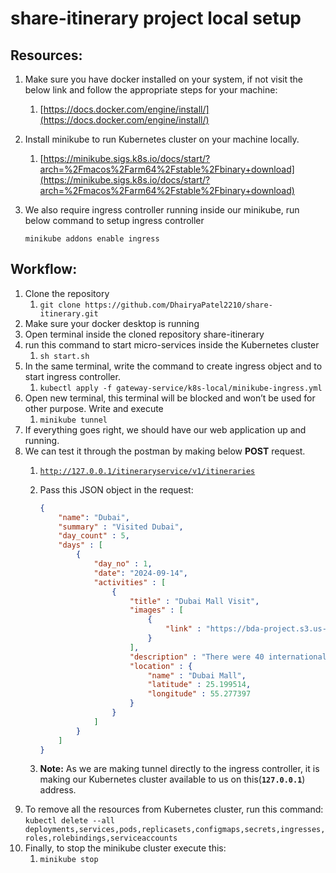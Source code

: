 # share-itinerary project local setup

## Resources:

1. Make sure you have docker installed on your system, if not visit the below link and follow the appropriate steps for your machine:
    1. [https://docs.docker.com/engine/install/](https://docs.docker.com/engine/install/)
2. Install minikube to run Kubernetes cluster on your machine locally.
    1. [https://minikube.sigs.k8s.io/docs/start/?arch=%2Fmacos%2Farm64%2Fstable%2Fbinary+download](https://minikube.sigs.k8s.io/docs/start/?arch=%2Fmacos%2Farm64%2Fstable%2Fbinary+download)
3. We also require ingress controller running inside our minikube, run below command to setup ingress controller
    
    `minikube addons enable ingress`
    

## Workflow:

1. Clone the repository
    1. `git clone https://github.com/DhairyaPatel2210/share-itinerary.git`
2. Make sure your docker desktop is running
3. Open terminal inside the cloned repository share-itinerary
4. run this command to start micro-services inside the Kubernetes cluster
    1. `sh start.sh`
5. In the same terminal, write the command to create ingress object and to start ingress controller.
    1. `kubectl apply -f gateway-service/k8s-local/minikube-ingress.yml`
6. Open new terminal, this terminal will be blocked and won’t be used for other purpose. Write and execute 
    1. `minikube tunnel`
7. If everything goes right, we should have our web application up and running.
8. We can test it through the postman by making below **POST** request.
    1. [`http://127.0.0.1/itineraryservice/v1/itineraries`](http://127.0.0.1/itineraryservice/v1/itineraries)
    2. Pass this JSON object in the request:
        
        ```json
        {
            "name": "Dubai",
            "summary" : "Visited Dubai",
            "day_count" : 5,
            "days" : [
                {
                    "day_no" : 1,
                    "date": "2024-09-14",
                    "activities" : [
                        {
                            "title" : "Dubai Mall Visit",
                            "images" : [
                                {
                                    "link" : "https://bda-project.s3.us-west-1.amazonaws.com/image_temp.jpg"
                                }
                            ],
                            "description" : "There were 40 international shops inside Dubai Mall",
                            "location" : {
                                "name" : "Dubai Mall",
                                "latitude" : 25.199514,
                                "longitude" : 55.277397
                            }
                        }
                    ]
                }
            ]
        }
        ```
        
    3. **Note:** As we are making tunnel directly to the ingress controller, it is making our Kubernetes cluster available to us on this(**`127.0.0.1`**) address.
9. To remove all the resources from Kubernetes cluster, run this command:
`kubectl delete --all deployments,services,pods,replicasets,configmaps,secrets,ingresses,roles,rolebindings,serviceaccounts`
10. Finally, to stop the minikube cluster execute this:
    1. `minikube stop`